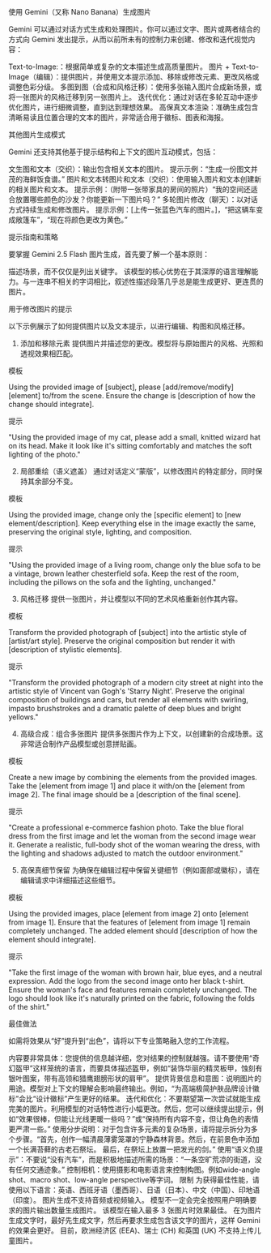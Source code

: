 使用 Gemini（又称 Nano Banana）生成图片

Gemini 可以通过对话方式生成和处理图片。你可以通过文字、图片或两者结合的方式向 Gemini 发出提示，从而以前所未有的控制力来创建、修改和迭代视觉内容：

Text-to-Image:：根据简单或复杂的文本描述生成高质量图片。
图片 + Text-to-Image（编辑）：提供图片，并使用文本提示添加、移除或修改元素、更改风格或调整色彩分级。
多图到图（合成和风格迁移）：使用多张输入图片合成新场景，或将一张图片的风格迁移到另一张图片上。
迭代优化：通过对话在多轮互动中逐步优化图片，进行细微调整，直到达到理想效果。
高保真文本渲染：准确生成包含清晰易读且位置合理的文本的图片，非常适合用于徽标、图表和海报。

其他图片生成模式

Gemini 还支持其他基于提示结构和上下文的图片互动模式，包括：

文生图和文本（交织）：输出包含相关文本的图片。
提示示例：“生成一份图文并茂的海鲜饭食谱。”
图片和文本转图片和文本（交织）：使用输入图片和文本创建新的相关图片和文本。
提示示例：（附带一张带家具的房间的照片）“我的空间还适合放置哪些颜色的沙发？你能更新一下图片吗？”
多轮图片修改（聊天）：以对话方式持续生成和修改图片。
提示示例：[上传一张蓝色汽车的图片。]，“把这辆车变成敞篷车”，“现在将颜色更改为黄色。”

提示指南和策略

要掌握 Gemini 2.5 Flash 图片生成，首先要了解一个基本原则：

描述场景，而不仅仅是列出关键字。 该模型的核心优势在于其深厚的语言理解能力。与一连串不相关的字词相比，叙述性描述段落几乎总是能生成更好、更连贯的图片。

用于修改图片的提示

以下示例展示了如何提供图片以及文本提示，以进行编辑、构图和风格迁移。

1. 添加和移除元素
提供图片并描述您的更改。模型将与原始图片的风格、光照和透视效果相匹配。

模板

Using the provided image of [subject], please [add/remove/modify] [element]
to/from the scene. Ensure the change is [description of how the change should
integrate].

提示

"Using the provided image of my cat, please add a small, knitted wizard hat
on its head. Make it look like it's sitting comfortably and matches the soft
lighting of the photo."

2. 局部重绘（语义遮盖）
通过对话定义“蒙版”，以修改图片的特定部分，同时保持其余部分不变。

模板

Using the provided image, change only the [specific element] to [new
element/description]. Keep everything else in the image exactly the same,
preserving the original style, lighting, and composition.

提示

"Using the provided image of a living room, change only the blue sofa to be
a vintage, brown leather chesterfield sofa. Keep the rest of the room,
including the pillows on the sofa and the lighting, unchanged."

3. 风格迁移
提供一张图片，并让模型以不同的艺术风格重新创作其内容。

模板

Transform the provided photograph of [subject] into the artistic style of [artist/art style]. Preserve the original composition but render it with [description of stylistic elements].

提示

"Transform the provided photograph of a modern city street at night into the artistic style of Vincent van Gogh's 'Starry Night'. Preserve the original composition of buildings and cars, but render all elements with swirling, impasto brushstrokes and a dramatic palette of deep blues and bright yellows."

4. 高级合成：组合多张图片
提供多张图片作为上下文，以创建新的合成场景。这非常适合制作产品模型或创意拼贴画。

模板

Create a new image by combining the elements from the provided images. Take
the [element from image 1] and place it with/on the [element from image 2].
The final image should be a [description of the final scene].

提示

"Create a professional e-commerce fashion photo. Take the blue floral dress
from the first image and let the woman from the second image wear it.
Generate a realistic, full-body shot of the woman wearing the dress, with
the lighting and shadows adjusted to match the outdoor environment."

5. 高保真细节保留
为确保在编辑过程中保留关键细节（例如面部或徽标），请在编辑请求中详细描述这些细节。

模板

Using the provided images, place [element from image 2] onto [element from
image 1]. Ensure that the features of [element from image 1] remain
completely unchanged. The added element should [description of how the
element should integrate].

提示

"Take the first image of the woman with brown hair, blue eyes, and a neutral
expression. Add the logo from the second image onto her black t-shirt.
Ensure the woman's face and features remain completely unchanged. The logo
should look like it's naturally printed on the fabric, following the folds
of the shirt."

最佳做法

如需将效果从“好”提升到“出色”，请将以下专业策略融入您的工作流程。

内容要非常具体：您提供的信息越详细，您对结果的控制就越强。请不要使用“奇幻盔甲”这样笼统的语言，而要具体描述盔甲，例如“装饰华丽的精灵板甲，蚀刻有银叶图案，带有高领和猎鹰翅膀形状的肩甲”。
提供背景信息和意图：说明图片的用途。模型对上下文的理解会影响最终输出。例如，“为高端极简护肤品牌设计徽标”会比“设计徽标”产生更好的结果。
迭代和优化：不要期望第一次尝试就能生成完美的图片。利用模型的对话特性进行小幅更改。然后，您可以继续提出提示，例如“效果很棒，但能让光线更暖一些吗？”或“保持所有内容不变，但让角色的表情更严肃一些。”
使用分步说明：对于包含许多元素的复杂场景，请将提示拆分为多个步骤。“首先，创作一幅清晨薄雾笼罩的宁静森林背景。然后，在前景色中添加一个长满苔藓的古老石祭坛。 最后，在祭坛上放置一把发光的剑。”
使用“语义负提示”：不要说“没有汽车”，而是积极地描述所需的场景：“一条空旷荒凉的街道，没有任何交通迹象。”
控制相机：使用摄影和电影语言来控制构图。例如wide-angle shot、macro shot、low-angle perspective等字词。
限制
为获得最佳性能，请使用以下语言：英语、西班牙语（墨西哥）、日语（日本）、中文（中国）、印地语（印度）。
图片生成不支持音频或视频输入。
模型不一定会完全按照用户明确要求的图片输出数量生成图片。
该模型在输入最多 3 张图片时效果最佳。
在为图片生成文字时，最好先生成文字，然后再要求生成包含该文字的图片，这样 Gemini 的效果会更好。
目前，欧洲经济区 (EEA)、瑞士 (CH) 和英国 (UK) 不支持上传儿童图片。
